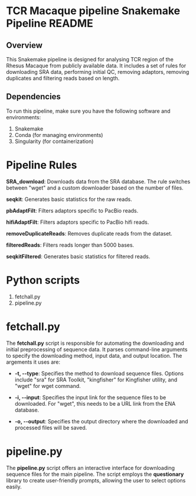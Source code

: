 # TCR Macaque pipeline Snakemake Pipeline README
## Overview

This Snakemake pipeline is designed for analysing TCR region of the Rhesus Macaque from publicly available data. It includes a set of rules for downloading SRA data, performing initial QC, removing adaptors, removing duplicates and filtering reads based on length.

## Dependencies

To run this pipeline, make sure you have the following software and environments:

1. Snakemake
2. Conda (for managing environments)
3. Singularity (for containerization)

# Pipeline Rules

**SRA_download**: Downloads data from the SRA database. The rule switches between "wget" and a custom downloader based on the number of files.

**seqkit**: Generates basic statistics for the raw reads.

**pbAdaptFilt**: Filters adaptors specific to PacBio reads.

**hifiAdaptFilt**: Filters adaptors specific to PacBio hifi reads.

**removeDuplicateReads**: Removes duplicate reads from the dataset.

**filteredReads**: Filters reads longer than 5000 bases.

**seqkitFiltered**: Generates basic statistics for filtered reads.

# Python scripts
1. fetchall.py
2. pipeline.py

# fetchall.py
The **fetchall.py** script is responsible for automating the downloading and initial preprocessing of sequence data. It parses command-line arguments to specify the downloading method, input data, and output location. The argements it uses are:
* **-t, --type**: Specifies the method to download sequence files. Options include "sra" for SRA Toolkit, "kingfisher" for Kingfisher utility, and "wget" for wget command.

* **-i, --input**: Specifies the input link for the sequence files to be downloaded. For "wget", this needs to be a URL link from the ENA database.

* **-o, --output**: Specifies the output directory where the downloaded and processed files will be saved.

# pipeline.py
The **pipeline.py** script offers an interactive interface for downloading sequence files for the main pipeline. The script employs the **questionary** library to create user-friendly prompts, allowing the user to select options easily.